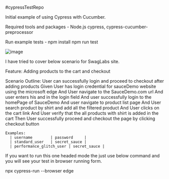 #cypressTestRepo

Initial example of using Cypress with Cucumber.

Required tools and packages -
Node.js
cypress, 
cypress-cucumber-preprocessor

Run example tests - 
npm install
npm run test

![image](https://user-images.githubusercontent.com/46315413/201683762-050919aa-61a6-438f-85dc-b8a5541d3d81.png)

I have tried to cover below scenario for SwagLabs site.

Feature: Adding products to the cart and checkout

  Scenario Outline: User can successfully login and proceed to checkout after adding products
    Given User has login credential for sauceDemo website using the microsoft edge
    And User navigate to the SauceDemo.com url
    And user enters his <username> and <password> in the login field
    And user successfully login to the homePage of SauceDemo
    And user navigate to product list page
    And User search product by shirt and add all the filtered product
    And User clicks on the cart link
    And User verify that the all products with shirt is added in the cart
    Then User successfully proceed and checkout the page by clicking checkout button

    Examples: 
      | username        | password     |
      | standard_user   | secret_sauce |
      | performance_glitch_user | secret_sauce |

If you want to run this one headed mode the just use below command and you will see your test in browser running form.

npx cypress-run --browser edge


